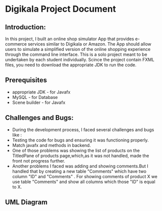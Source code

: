 # Digikala Project Document

## Introduction:

In this project, I built an online shop simulator App that provides e-commerce services similar to Digikala or Amazon. The App should allow users to simulate a simplified version of the online shopping experience through the command line interface. This is a solo project meant to be undertaken by each student individually.
Scince the project contain FXML files, you need to download the appropriate JDK to run the code.

## Prerequisites
- appropriate JDK - for Javafx
- MySQL - for Database
- Scene builder - for Javafx

## Challenges and Bugs:
- During the development process, I faced several challenges and bugs like :
- Testing the code for bugs and ensuring it was functioning properly.
- Match javafx and methods in backend.
- One of those problems was showing the list of products on the TitledPane of products page,which,as it was not handled,
made the front not progress further.
- Another problems I faced was adding and showing comments.But I handled that by creating a new table "Comments" which have two column "ID" and "Comments" . 
For showing comments of product X we use table "Comments" and show all columns which those "ID" is equal to X.

## UML Diagram
